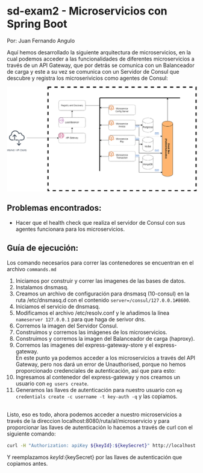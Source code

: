 # sd-exam2 - Microservicios con Spring Boot
Por: Juan Fernando Angulo

Aquí hemos desarrollado la siguiente arquitectura de microservicios, en la cual podemos acceder a las funcionalidades de diferentes microservicios a través de un API Gateway, que por detrás se comunica con un Balanceador de carga y este a su vez se comunica con un Servidor de Consul que descubre y registra los microserivicios como agentes de Consul:

![Architecture](https://github.com/icesi-ops/training_microservices/blob/master/pay-app-spring-microservices/resources/microservicesarchitecture.png)

## Problemas encontrados:
- Hacer que el health check que realiza el servidor de Consul con sus agentes funcionara para los microservicios.

## Guía de ejecución:
Los comando necesarios para correr las contenedores se encuentran en el archivo `commands.md`
1. Iniciamos por construir y correr las imagenes de las bases de datos.
2. Instalamos dnsmasq.
3. Creamos un archivo de configuración para dnsmasq (10-consul) en la ruta /etc/dnsmasq.d con el contenido `server=/consul/127.0.0.1#8600`.
4. Iniciamos el servicio de dnsmasq.
5. Modificamos el archivo /etc/resolv.conf y le añadimos la línea `nameserver 127.0.0.1` para que haga de serivor dns.
6. Corremos la imagen del Servidor Consul.
7. Construimos y corremos las imágenes de los microservicios.
8. Construimos y corremos la imagen del Balanceador de carga (haproxy).
9. Corremos las imagenes del express-gateway-store y el express-gateway.
<br>En este punto ya podemos acceder a los microservicios a través del API Gateway, pero nos dará un error de Unauthorised, porque no hemos proporcionado credenciales de autenticación, así que para esto:
10. Ingresamos al contenedor del express-gateway y nos creamos un usuario con `eg users create`.
11. Generamos las llaves de autenticación para nuestro usuario con `eg credentials create -c username -t key-auth -q` y las copiamos.
<br>
Listo, eso es todo, ahora podemos acceder a nuestro microservicios a través de la direccion localhost:8080/ruta/al/microservicio y para proporcionar las llaves de autenticación lo hacemos a través de curl con el siguiente comando:
<br>

```bash
curl -H "Authorization: apiKey ${keyId}:${keySecret}" http://localhost:8080/config/app-pay/dev
```
Y reemplazamos ${keyId}:${keySecret} por las llaves de autenticación que copiamos antes.
